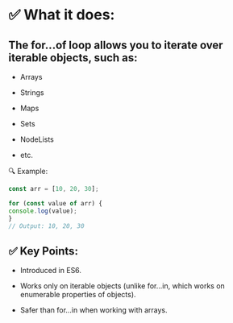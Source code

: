 

# ✅ What it does:
## The for...of loop allows you to iterate over iterable objects, such as:

   - Arrays

   - Strings

   - Maps

   - Sets

   - NodeLists

   - etc.

🔍 Example:

```javascript
const arr = [10, 20, 30];

for (const value of arr) {
console.log(value);
}
// Output: 10, 20, 30
```

## ✅ Key Points:

   - Introduced in ES6.

   - Works only on iterable objects (unlike for...in, which works on enumerable properties of objects).

   - Safer than for...in when working with arrays.      